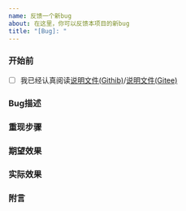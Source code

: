 ```yaml
---
name: 反馈一个新bug
about: 在这里，你可以反馈本项目的新bug
title: "[Bug]: "
---
```


### 开始前

<!-- 无论您提交的Bug如何简单, 也请严格按照 Issue 模板填写信息, 未正确套用模板或信息不全的将不做处理. 感谢配合-->

- [ ] 我已经认真阅读[说明文件(Githib)](https://github.com/xianyongjian080402/Minecraft-Optimal-Starter_2/blob/master/.github/ISSUE_TEMPLATE/ISSUE_GUIDELINES.md)/[说明文件(Gitee)](https://gitee.com/xian66/minecraft-optimal-starter_2/blob/master/.gitee/ISSUE_GUIDELINES.md)

<!-- 阅读后，请讲 [ ] 改为 [X]-->

### Bug描述

### 重现步骤

### 期望效果

### 实际效果

### 附言
<!-- 没有请写 无 --->

<!-- 建议上传日志文件 --->
